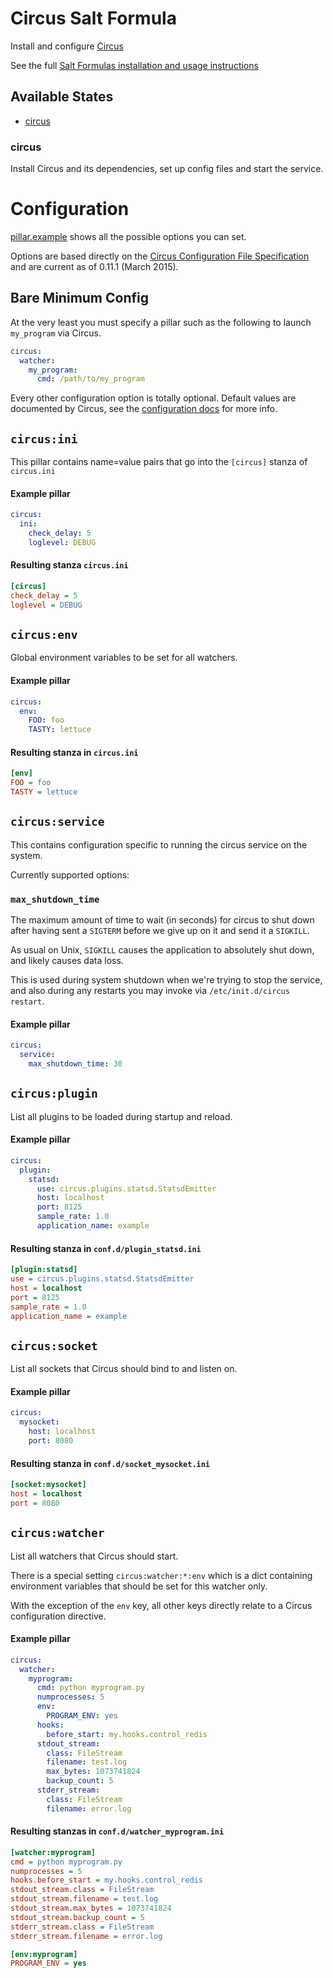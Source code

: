 Circus Salt Formula
===================

Install and configure [Circus](http://circus.readthedocs.org/en/latest/)

See the full [Salt Formulas installation and usage instructions](http://docs.saltstack.com/en/latest/topics/development/conventions/formulas.html)

## Available States

- [circus](#circus)


### circus

Install Circus and its dependencies, set up config files and start the service.


Configuration
=============

[pillar.example](pillar.example) shows all the possible options you can set.

Options are based directly on the
[Circus Configuration File Specification](http://circus.readthedocs.org/en/latest/for-ops/configuration/)
and are current as of 0.11.1 (March 2015).

## Bare Minimum Config

At the very least you must specify a pillar such as the following to launch `my_program` via Circus.

```yaml
circus:
  watcher:
    my_program:
      cmd: /path/to/my_program
```

Every other configuration option is totally optional.  Default values are documented by Circus, see the
[configuration docs](http://circus.readthedocs.org/en/latest/for-ops/configuration/)
for more info.

## `circus:ini`

This pillar contains name=value pairs that go into the `[circus]` stanza of `circus.ini`

#### Example pillar

```yaml
circus:
  ini:
    check_delay: 5
    loglevel: DEBUG
```

#### Resulting stanza `circus.ini`

```ini
[circus]
check_delay = 5
loglevel = DEBUG
```

## `circus:env`

Global environment variables to be set for all watchers.

#### Example pillar

```yaml
circus:
  env:
    FOO: foo
    TASTY: lettuce
```

#### Resulting stanza in `circus.ini`

```ini
[env]
FOO = foo
TASTY = lettuce
```

## `circus:service`

This contains configuration specific to running the circus service on the system.

Currently supported options:

### `max_shutdown_time`

The maximum amount of time to wait (in seconds) for circus to shut down
after having sent a `SIGTERM` before we give up on it and send it a `SIGKILL`.

As usual on Unix, `SIGKILL` causes the application to absolutely shut down, and likely causes data loss.

This is used during system shutdown when we're trying to stop the service, and also during any restarts
you may invoke via `/etc/init.d/circus restart`.

#### Example pillar

```yaml
circus:
  service:
    max_shutdown_time: 30
```

## `circus:plugin`

List all plugins to be loaded during startup and reload.

#### Example pillar

```yaml
circus:
  plugin:
    statsd:
      use: circus.plugins.statsd.StatsdEmitter
      host: localhost
      port: 8125
      sample_rate: 1.0
      application_name: example
```
#### Resulting stanza in `conf.d/plugin_statsd.ini`

```ini
[plugin:statsd]
use = circus.plugins.statsd.StatsdEmitter
host = localhost
port = 8125
sample_rate = 1.0
application_name = example
```

## `circus:socket`

List all sockets that Circus should bind to and listen on.

#### Example pillar

```yaml
circus:
  mysocket:
    host: localhost
    port: 8080
```

#### Resulting stanza in `conf.d/socket_mysocket.ini`

```ini
[socket:mysocket]
host = localhost
port = 8080
```

## `circus:watcher`

List all watchers that Circus should start.

There is a special setting `circus:watcher:*:env` which is a dict containing environment variables
that should be set for this watcher only.

With the exception of the `env` key, all other keys directly relate to a Circus configuration directive.

#### Example pillar

```yaml
circus:
  watcher:
    myprogram:
      cmd: python myprogram.py
      numprocesses: 5
      env:
        PROGRAM_ENV: yes
      hooks:
        before_start: my.hooks.control_redis
      stdout_stream:
        class: FileStream
        filename: test.log
        max_bytes: 1073741824
        backup_count: 5
      stderr_stream:
        class: FileStream
        filename: error.log
```

#### Resulting stanzas in `conf.d/watcher_myprogram.ini`

```ini
[watcher:myprogram]
cmd = python myprogram.py
numprocesses = 5
hooks.before_start = my.hooks.control_redis
stdout_stream.class = FileStream
stdout_stream.filename = test.log
stdout_stream.max_bytes = 1073741824
stdout_stream.backup_count = 5
stderr_stream.class = FileStream
stderr_stream.filename = error.log

[env:myprogram]
PROGRAM_ENV = yes
```
